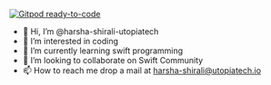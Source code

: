 [![Gitpod ready-to-code](https://img.shields.io/badge/Gitpod-ready--to--code-blue?logo=gitpod)](https://gitpod.io/#https://github.com/harsha-shirali-utopiatech/harsha-shirali-utopiatech)

- 👋 Hi, I’m @harsha-shirali-utopiatech
- 👀 I’m interested in coding
- 🌱 I’m currently learning swift programming
- 💞️ I’m looking to collaborate on Swift Community
- 📫 How to reach me drop a mail at harsha-shirali@utopiatech.io

<!---
harsha-shirali-utopiatech/harsha-shirali-utopiatech is a ✨ special ✨ repository because its `README.md` (this file) appears on your GitHub profile.
You can click the Preview link to take a look at your changes.
--->
